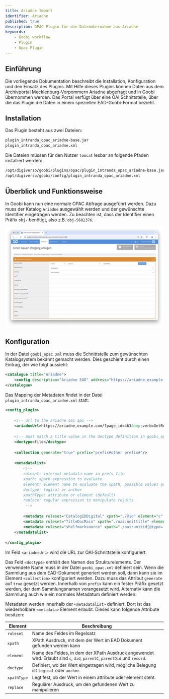 ```yaml
---
title: Ariadne Import
identifier: Ariadne
published: true
description: OPAC Plugin für die Datenübernahme aus Ariadne
keywords:
    - Goobi workflow
    - Plugin
    - Opac Plugin
---
```

## Einführung
Die vorliegende Dokumentation beschreibt die Installation, Konfiguration und den Einsatz des Plugins. Mit Hilfe dieses Plugins können Daten aus dem Archivportal Mecklenburg-Vorpommern Ariadne abgefragt und in Goobi übernommen werden. Das Portal verfügt über eine OAI Schnittstelle, über die das Plugin die Daten in einem speziellen EAD-Goobi-Format bezieht.


## Installation
Das Plugin besteht aus zwei Dateien:

```bash
plugin_intranda_opac_ariadne-base.jar
plugin_intranda_opac_ariadne.xml
```

Die Dateien müssen für den Nutzer `tomcat` lesbar an folgende Pfaden installiert werden:

```bash
/opt/digiverso/goobi/plugins/opac/plugin_intranda_opac_ariadne-base.jar
/opt/digiverso/goobi/config/plugin_intranda_opac_ariadne.xml
```


## Überblick und Funktionsweise
In Goobi kann nun eine normale OPAC Abfrage ausgeführt werden. Dazu muss der Katalog `Ariadne` ausgewählt werden und der gewünschte Identifier eingetragen werden. Zu beachten ist, dass der Identifier einen Präfix `obj-` benötigt, also z.B. `obj-5602376`.

![Auswahl des Plugins](screen1_de.png)

## Konfiguration
In der Datei `goobi_opac.xml` muss die Schnittstelle zum gewünschten Katalogsystem bekannt gemacht werden. Dies geschieht durch einen Eintrag, der wie folgt aussieht:

```xml
<catalogue title="Ariadne">
    <config description="Ariadne EAD" address="https://ariadne.example.com" port="80" database="2.1" iktlist="IKTLIST-GBV.xml" ucnf="XPNOFF=1" opacType="Ariadne"/>
</catalogue>
 ```

Das Mapping der Metadaten findet in der Datei `plugin_intranda_opac_ariadne.xml` statt:

```xml
<config_plugin>

    <!-- url to the ariadne oai api -->
    <ariadneUrl>https://ariadne,example.com/?page_id=463&amp;verb=GetRecord&amp;metadataPrefix=goobi_ead&amp;identifier=ariadne-portal.uni-greifswald.de:</ariadneUrl>

    <!-- must match a title value in the doctype definition in goobi_opac.xml -->
    <doctype>file</doctype>

    <collection generate="true" prefix="prefix#other prefix#"/>

    <metadatalist>
        <!--
        ruleset: internal metadata name in prefs file
        xpath: xpath expression to evaluate
        element: element name to evaluate the xpath, possible values are c, did, parentC, parentDid, record
        doctype: logical or anchor
        xpathType: attribute or element (default)
        replace: regular expression to manipulate results
         -->

        <metadata ruleset="CatalogIDDigital" xpath="./@id" element="c" doctype="logical" xpathType="attribute" replace="\W"/>
        <metadata ruleset="TitleDocMain" xpath="./oai:unittitle" element="c" doctype="logical"/>
        <metadata ruleset="shelfmarksource" xpath="./oai:unitid[@type='Altsignatur' or not(@type)]" element="did" doctype="logical"/>
    </metadatalist>

</config_plugin>
```

Im Feld `<ariadneUrl>` wird die URL zur OAI-Schnittstelle konfiguriert.

Das Feld `<doctype>` enthält den Namen des Strukturelements. Der verwendete Name muss in der Datei `goobi_opac.xml` definiert sein. Wenn die Sammlung aus dem EAD-Dokument generiert werden soll, dann kann sie im Element `<collection>` konfiguriert werden. Dazu muss das Attribut `generate` auf `true` gesetzt werden. Innerhalb von `prefix` kann ein fester Präfix gesetzt werden, der dem Sammlungsnamen vorangesetzt wird. Alternativ kann die Sammlung auch wie ein normales Metadatum definiert werden.

Metadaten werden innerhalb der `<metadatalist>` definiert. Dort ist das wiederholbare `<metadata>` Element erlaubt. Dieses kann folgende Attribute besitzen:

Element | Beschreibung
------------|-----------
`ruleset` | Name des Feldes im Regelsatz
`xpath` | XPath Ausdruck, mit dem der Wert im EAD Dokument gefunden werden kann
`element` | Name des Feldes, in dem der XPath Ausdruck angewendet wird. Erlaubt sind `c`, `did`, `parentC`, `parentDid` und `record`.
`doctype` | Definiert, wo der Wert eingetragen wird, mögliche Belegung ist `logical` oder `anchor`.
`xpathType` | Legt fest, ob der Wert in einem attribute oder element steht.
`replace` | Regulärer Ausdruck, um den gefundenen Wert zu manipulieren
